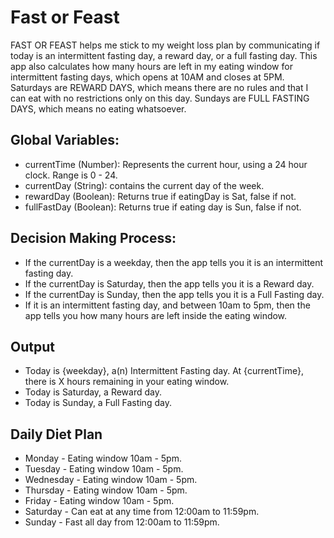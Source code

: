 # Fast or Feast

FAST OR FEAST helps me stick to my weight loss plan by communicating if today is an intermittent fasting day, a reward day, or a full fasting day. This app also calculates how many hours are left in my eating window for intermittent fasting days, which opens at 10AM and closes at 5PM. Saturdays are REWARD DAYS, which means there are no rules and that I can eat with no restrictions only on this day. Sundays are FULL FASTING DAYS, which means no eating whatsoever. 

## Global Variables:

* currentTime (Number): Represents the current hour, using a 24 hour clock. Range is 0 - 24.
* currentDay (String): contains the current day of the week.
* rewardDay (Boolean): Returns true if eatingDay is Sat, false if not. 
* fullFastDay (Boolean): Returns true if eating day is Sun, false if not.

## Decision Making Process:

* If the currentDay is a weekday, then the app tells you it is an intermittent fasting day. 
* If the currentDay is Saturday, then the app tells you it is a Reward day.
* If the currentDay is Sunday, then the app tells you it is a Full Fasting day.
* If it is an intermittent fasting day, and between 10am to 5pm, then the app tells you how many hours are left inside the eating window. 

## Output

* Today is {weekday}, a(n) Intermittent Fasting day. At {currentTime}, there is X hours remaining in your eating window.
* Today is Saturday, a Reward day.
* Today is Sunday, a Full Fasting day. 



## Daily Diet Plan
* Monday - Eating window 10am - 5pm.
* Tuesday - Eating window 10am - 5pm.
* Wednesday - Eating window 10am - 5pm.
* Thursday - Eating window 10am - 5pm.
* Friday - Eating window 10am - 5pm.
* Saturday - Can eat at any time from 12:00am to 11:59pm.
* Sunday - Fast all day from 12:00am to 11:59pm.